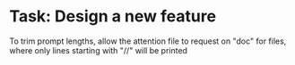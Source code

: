 # Task: Design a new feature

To trim prompt lengths, allow the attention file to request on "doc" for files,
where only lines starting with "//" will be printed
